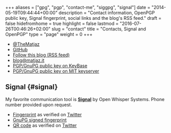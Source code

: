 +++
aliases      = ["gpg", "pgp", "contact-me", "siggpg", "signal"]
date         = "2014-05-19T09:44:44+00:00"
description  = "Contact information, OpenPGP public key, Signal fingerprint, social links and the blog's RSS feed."
draft        = false
hidefromhome = true
highlight    = false
lastmod      = "2016-07-26T00:46:26+02:00"
slug         = "contact"
title        = "Contacts, Signal and OpenPGP"
type         = "page"
weight       = 0
+++


- [@TheMatjaz](https://twitter.com/TheMatjaz)
- [GitHub](https://github.com/TheMatjaz)
- <a href="/index.xml" type="application/rss+xml">Follow this blog (RSS feed)</a>
- [blog@matjaz.it](mailto:blog@matjaz.it)
- [PGP/GnuPG public key on KeyBase](https://keybase.io/TheMatjaz)
- [PGP/GnuPG public key on MIT keyserver](https://pgp.mit.edu/pks/lookup?op=vindex&search=0x438406FCCE32DC1E)


## Signal {#signal}

My favorite communication tool is **[Signal](https://whispersystems.org/)** by
Open Whisper Systems. Phone number provided upon request.

- [Fingerprint](/text/signal_fingerprint.txt) as verified on 
  [Twitter](https://twitter.com/TheMatjaz/status/757999117696106500)
- [GnuPG signed fingerprint](/text/signal_fingerprint.asc)
- [QR code](/images/qr-code/signal_fingerprint.png) as verified on 
  [Twitter](https://twitter.com/TheMatjaz/status/757999266258358272)
